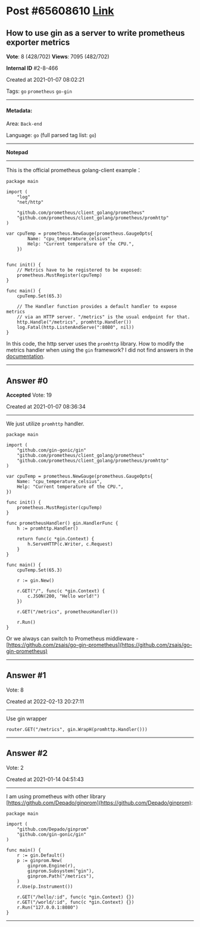 
# Post \#65608610 [Link](https://stackoverflow.com/questions/65608610/)

## How to use gin as a server to write prometheus exporter metrics

**Vote**: 8 (428/702) **Views**: 7095 (482/702) 

**Internal ID** \#2-8-466

Created at 2021-01-07 08:02:21

Tags: `go` `prometheus` `go-gin`

----------

#### Metadata:

Area: `Back-end`

Language: `go` (full parsed tag list: `go`)

----------

**Notepad**


----------

This is the official prometheus golang-client example：
```
package main

import (
    "log"
    "net/http"

    "github.com/prometheus/client_golang/prometheus"
    "github.com/prometheus/client_golang/prometheus/promhttp"
)

var cpuTemp = prometheus.NewGauge(prometheus.GaugeOpts{
        Name: "cpu_temperature_celsius",
        Help: "Current temperature of the CPU.",
    })


func init() {
    // Metrics have to be registered to be exposed:
    prometheus.MustRegister(cpuTemp)
}

func main() {
    cpuTemp.Set(65.3)

    // The Handler function provides a default handler to expose metrics
    // via an HTTP server. "/metrics" is the usual endpoint for that.
    http.Handle("/metrics", promhttp.Handler())
    log.Fatal(http.ListenAndServe(":8080", nil))
}
```

In this code, the http server uses the `promhttp` library.
How to modify the metrics handler when using the `gin` framework? I did not find answers in the [documentation](https://pkg.go.dev/github.com/prometheus/client_golang/prometheus).


----------
        
## Answer \#0

**Accepted** Vote: 19

Created at 2021-01-07 08:36:34

------------

We just utilize `promhttp` handler.
```
package main

import (
    "github.com/gin-gonic/gin"
    "github.com/prometheus/client_golang/prometheus"
    "github.com/prometheus/client_golang/prometheus/promhttp"
)

var cpuTemp = prometheus.NewGauge(prometheus.GaugeOpts{
    Name: "cpu_temperature_celsius",
    Help: "Current temperature of the CPU.",
})

func init() {
    prometheus.MustRegister(cpuTemp)
}

func prometheusHandler() gin.HandlerFunc {
    h := promhttp.Handler()

    return func(c *gin.Context) {
        h.ServeHTTP(c.Writer, c.Request)
    }
}

func main() {
    cpuTemp.Set(65.3)

    r := gin.New()

    r.GET("/", func(c *gin.Context) {
        c.JSON(200, "Hello world!")
    })

    r.GET("/metrics", prometheusHandler())

    r.Run()
}
```

Or we always can switch to Prometheus middleware - [https://github.com/zsais/go-gin-prometheus](https://github.com/zsais/go-gin-prometheus)


------------
    
    
## Answer \#1

 Vote: 8

Created at 2022-02-13 20:27:11

------------

Use gin wrapper
```
router.GET("/metrics", gin.WrapH(promhttp.Handler()))
```



------------
    
    
## Answer \#2

 Vote: 2

Created at 2021-01-14 04:51:43

------------

I am using prometheus with other library [https://github.com/Depado/ginprom](https://github.com/Depado/ginprom):
```
package main

import (
    "github.com/Depado/ginprom"
    "github.com/gin-gonic/gin"
)

func main() {
    r := gin.Default()
    p := ginprom.New(
        ginprom.Engine(r),
        ginprom.Subsystem("gin"),
        ginprom.Path("/metrics"),
    )
    r.Use(p.Instrument())

    r.GET("/hello/:id", func(c *gin.Context) {})
    r.GET("/world/:id", func(c *gin.Context) {})
    r.Run("127.0.0.1:8080")
}
```



------------
    
    